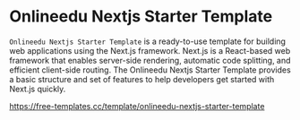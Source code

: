 # Onlineedu Nextjs Starter Template

`Onlineedu Nextjs Starter Template` is a ready-to-use template for building web applications using the Next.js framework. Next.js is a React-based web framework that enables server-side rendering, automatic code splitting, and efficient client-side routing. The Onlineedu Nextjs Starter Template provides a basic structure and set of features to help developers get started with Next.js quickly.

https://free-templates.cc/template/onlineedu-nextjs-starter-template